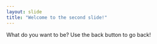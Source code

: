 ```yaml
---
layout: slide
title: "Welcome to the second slide!"
---
```

What do you want to be?
Use the back button to go back!
